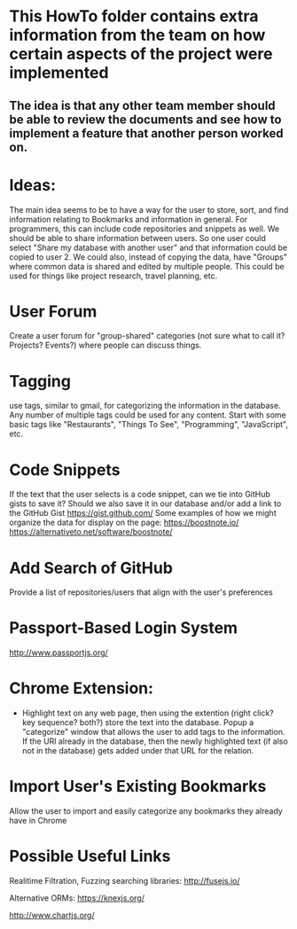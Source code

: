 
# This HowTo folder contains extra information from the team on how certain aspects of the project were implemented
The idea is that any other team member should be able to review the documents and see how to implement a feature that another person worked on.
-------------------------------------------
# Ideas:
The main idea seems to be to have a way for the user to store, sort, and find information relating to Bookmarks and information in general.
For programmers, this can include code repositories and snippets as well.
We should be able to share information between users. So one user could select "Share my database with another user" and that information could be copied to user 2.
We could also, instead of copying the data, have "Groups" where common data is shared and edited by multiple people. This could be used for things like project research, travel planning, etc.

# User Forum
Create a user forum for "group-shared" categories (not sure what to call it? Projects? Events?) where people can discuss things.

# Tagging
use tags, similar to gmail, for categorizing the information in the database. Any number of multiple tags could be used for any content. Start with some basic tags like "Restaurants", "Things To See", "Programming", "JavaScript", etc. 

# Code Snippets
If the text that the user selects is a code snippet, can we tie into GitHub gists to save it? Should we also save it in our database and/or add a link to the GitHub Gist
https://gist.github.com/
Some examples of how we might organize the data for display on the page:
https://boostnote.io/
https://alternativeto.net/software/boostnote/

# Add Search of GitHub 
Provide a list of repositories/users that align with the user's preferences



# Passport-Based Login System
http://www.passportjs.org/

# Chrome Extension:
- Highlight text on any web page, then using the extention (right click? key sequence? both?) store the text into the database.
Popup a "categorize" window that allows the user to add tags to the information. If the URl already in the database, then the newly highlighted text (if also not in the database) gets added under that URL for the relation.

# Import User's Existing Bookmarks
Allow the user to import and easily categorize any bookmarks they already have in Chrome

# Possible Useful Links
Realitime Filtration, Fuzzing searching libraries:
http://fusejs.io/

Alternative ORMs:
https://knexjs.org/

http://www.chartjs.org/
